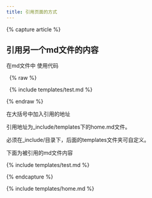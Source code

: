 ```yaml
---
title: 引用页面的方式
---
```


{% capture article %}

## 引用另一个md文件的内容
在md文件中 使用代码

   {% raw %}
   
   {% include templates/test.md %} 
   
   {% endraw %}
   
在大括号中加入引用的地址

引用地址为_include/templates下的home.md文件。

必须在_include/目录下，后面的templates文件夹可自定义。

下面为被引用的md文件内容


 
{% include templates/test.md %}

{% endcapture %}

{% include templates/home.md %}
